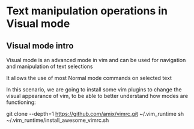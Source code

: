 # Text manipulation operations in Visual mode


## Visual mode intro
Visual mode is an advanced mode in vim and can be used for navigation and manipulation of text selections

It allows the use of most Normal mode commands on selected text
 

In this scenario, we are going to install some vim plugins to change the visual appearance of vim, to be able to better understand how modes are functioning:

git clone --depth=1 https://github.com/amix/vimrc.git ~/.vim_runtime
sh ~/.vim_runtime/install_awesome_vimrc.sh
